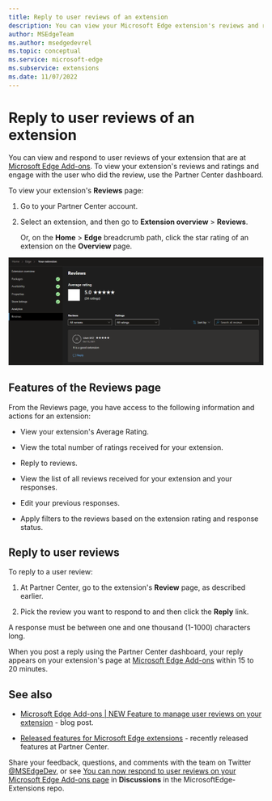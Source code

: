 ```yaml
---
title: Reply to user reviews of an extension
description: You can view your Microsoft Edge extension's reviews and ratings and reply to user reviews from the Partner Center dashboard.
author: MSEdgeTeam
ms.author: msedgedevrel
ms.topic: conceptual
ms.service: microsoft-edge
ms.subservice: extensions
ms.date: 11/07/2022
---
```

# Reply to user reviews of an extension

You can view and respond to user reviews of your extension that are at [Microsoft Edge Add-ons](https://microsoftedge.microsoft.com).  To view your extension's reviews and ratings and engage with the user who did the review, use the Partner Center dashboard.

To view your extension's **Reviews** page:

1. Go to your Partner Center account.

1. Select an extension, and then go to **Extension overview** > **Reviews**.

   Or, on the **Home** > **Edge** breadcrumb path, click the star rating of an extension on the **Overview** page.

![Microsoft Partner Center reviews feature](./reply-user-reviews-images/user-reviews.png) 


<!-- ====================================================================== -->
## Features of the Reviews page

From the Reviews page, you have access to the following information and actions for an extension:

* View your extension's Average Rating.

* View the total number of ratings received for your extension.

* Reply to reviews.

* View the list of all reviews received for your extension and your responses.

* Edit your previous responses.

* Apply filters to the reviews based on the extension rating and response status.


<!-- ====================================================================== -->
## Reply to user reviews

To reply to a user review:

1. At Partner Center, go to the extension's **Review** page, as described earlier.

1. Pick the review you want to respond to and then click the **Reply** link.

A response must be between one and one thousand (1-1000) characters long.

When you post a reply using the Partner Center dashboard, your reply appears on your extension's page at [Microsoft Edge Add-ons](https://microsoftedge.microsoft.com) within 15 to 20 minutes.


<!-- ====================================================================== -->
## See also

* [Microsoft Edge Add-ons | NEW Feature to manage user reviews on your extension](https://techcommunity.microsoft.com/t5/articles/microsoft-edge-add-ons-new-feature-to-manage-user-reviews-on/m-p/3372537) - blog post.

* [Released features for Microsoft Edge extensions](../whats-new/released-features.md) - recently released features at Partner Center.

Share your feedback, questions, and comments with the team on Twitter [@MSEdgeDev](https://twitter.com/msedgedev/), or see [You can now respond to user reviews on your Microsoft Edge Add-ons page](https://github.com/microsoft/MicrosoftEdge-Extensions/discussions/18) in **Discussions** in the MicrosoftEdge-Extensions repo.
